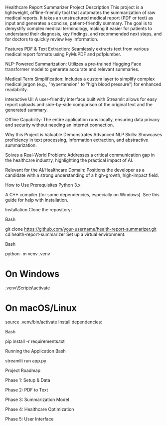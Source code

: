 Healthcare Report Summarizer
Project Description
This project is a lightweight, offline-friendly tool that automates the summarization of raw medical reports. It takes an unstructured medical report (PDF or text) as input and generates a concise, patient-friendly summary. The goal is to demystify complex medical terminology, making it easier for patients to understand their diagnosis, key findings, and recommended next steps, and for doctors to quickly review key information.

Features
PDF & Text Extraction: Seamlessly extracts text from various medical report formats using PyMuPDF and pdfplumber.

NLP-Powered Summarization: Utilizes a pre-trained Hugging Face transformer model to generate accurate and relevant summaries.

Medical Term Simplification: Includes a custom layer to simplify complex medical jargon (e.g., "hypertension" to "high blood pressure") for enhanced readability.

Interactive UI: A user-friendly interface built with Streamlit allows for easy report uploads and side-by-side comparison of the original text and the generated summary.

Offline Capability: The entire application runs locally, ensuring data privacy and security without needing an internet connection.

Why this Project is Valuable
Demonstrates Advanced NLP Skills: Showcases proficiency in text processing, information extraction, and abstractive summarization.

Solves a Real-World Problem: Addresses a critical communication gap in the healthcare industry, highlighting the practical impact of AI.

Relevant for the AI/Healthcare Domain: Positions the developer as a candidate with a strong understanding of a high-growth, high-impact field.

How to Use
Prerequisites
Python 3.x

A C++ compiler (for some dependencies, especially on Windows). See this guide for help with installation.

Installation
Clone the repository:

Bash

git clone https://github.com/your-username/health-report-summarizer.git
cd health-report-summarizer
Set up a virtual environment:

Bash

python -m venv .venv
# On Windows
.venv\Scripts\activate
# On macOS/Linux
source .venv/bin/activate
Install dependencies:

Bash

pip install -r requirements.txt

Running the Application
Bash

streamlit run app.py

Project Roadmap

Phase 1: Setup & Data

Phase 2: PDF to Text

Phase 3: Summarization Model

Phase 4: Healthcare Optimization

Phase 5: User Interface